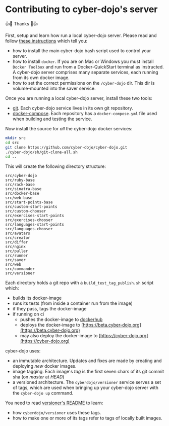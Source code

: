 
# Contributing to cyber-dojo's server

:+1::tada: Thanks :tada::+1:

First, setup and learn how run a local cyber-dojo server. Please read and follow [these instructions](https://blog.cyber-dojo.org/2014/09/setting-up-your-own-cyber-dojo-server.html) which tell you:
- how to install the main cyber-dojo bash script used to control your server.
- how to install `docker`. If you are on Mac or Windows you must install `Docker Toolbox` and run from a Docker-QuickStart terminal as instructed. A cyber-dojo server comprises many separate services, each running from its own docker image.
- how to set the correct permissions on the `/cyber-dojo` dir. This dir is volume-mounted into the saver service.

Once you are running a local cyber-dojo server, install these two tools:
- [git](https://git-scm.com/book/en/v2/Getting-Started-Installing-Git). Each cyber-dojo service lives in its own git repository.
- [docker-compose](https://docs.docker.com/compose/install/). Each repository has a `docker-compose.yml` file used when building and testing the service.

Now install the source for *all* the cyber-dojo docker services:
```bash
mkdir src
cd src
git clone https://github.com/cyber-dojo/cyber-dojo.git
./cyber-dojo/sh/git-clone-all.sh
cd ..
```

This will create the following directory structure:
```
src/cyber-dojo
src/ruby-base
src/rack-base
src/sinatra-base
src/docker-base
src/web-base
src/start-points-base
src/custom-start-points
src/custom-chooser
src/exercises-start-points
src/exercises-chooser
src/languages-start-points
src/languages-chooser
src/avatars
src/creator
src/differ
src/nginx
src/puller
src/runner
src/saver
src/web
src/commander
src/versioner
```

Each directory holds a git repo with a `build_test_tag_publish.sh` script which:
- builds its docker-image
- runs its tests (from inside a container run from the image)
- if they pass, tags the docker-image
- if running on ci
  - pushes the docker-image to [dockerhub](https://hub.docker.com/search/?q=cyberdojo&type=image)
  - deploys the docker-image to [https://beta.cyber-dojo.org](https://beta.cyber-dojo.org)
  - may also deploy the docker-image to [https://cyber-dojo.org](https://cyber-dojo.org)

cyber-dojo uses:
- an immutable architecture. Updates and fixes are made by creating and deploying *new* docker images.
- image tagging. Each image's *tag* is the first seven chars of its git commit sha (on *master* at *HEAD*)
- a versioned architecture. The `cyberdojo/versioner` service serves a set of tags, which are used when bringing up your cyber-dojo server with the `cyber-dojo up` command.

You need to read [versioner's README](https://github.com/cyber-dojo/versioner/blob/master/README.md)
to learn:
- how `cyberdojo/versioner` uses these tags.
- how to make one or more of its tags refer to tags of locally built images.
